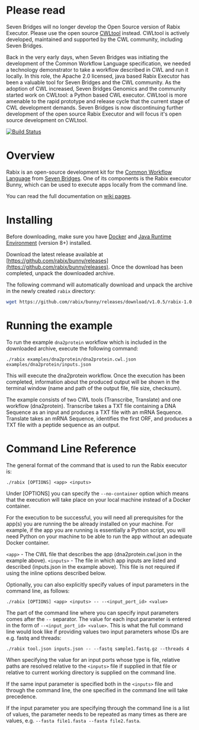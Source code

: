 # Please read
Seven Bridges will no longer develop the Open Source version of Rabix Executor. Please use the open source [CWLtool](https://github.com/common-workflow-language/cwltool) instead. CWLtool is actively developed, maintained and supported by the CWL community, including Seven Bridges.

Back in the very early days, when Seven Bridges was initiating the development of the Common Workflow Language specification, we needed a technology demonstrator to take a workflow described in CWL and run it locally. In this role, the Apache 2.0 licensed, java based Rabix Executor has been a valuable tool for Seven Bridges and the CWL community. As the adoption of CWL increased, Seven Bridges Genomics and the community started work on CWLtool: a Python based CWL executor. CWLtool is more amenable to the rapid prototype and release cycle that the current stage of CWL development demands. Seven Bridges is now discontinuing further development of the open source Rabix Executor and will focus it's open source development on CWLtool.

[![Build Status](https://travis-ci.org/rabix/bunny.svg?branch=master)](https://travis-ci.org/rabix/bunny)


# Overview

Rabix is an open-source development kit for the [Common Workflow Language](http://www.commonwl.org/) from [Seven Bridges](https://sbgenomics.com). 
One of its components is the Rabix executor Bunny, which can be used to execute apps locally from the command line.

You can read the full documentation on [wiki pages](https://github.com/rabix/bunny/wiki).

# Installing

Before downloading, make sure you have [Docker](https://docs.docker.com/engine/installation/) and [Java Runtime Environment](http://www.oracle.com/technetwork/java/javase/downloads/index.html) (version 8+) installed.

Download the latest release available at [https://github.com/rabix/bunny/releases](https://github.com/rabix/bunny/releases).
Once the download has been completed, unpack the downloaded archive.

The following command will automatically download and unpack the archive in the newly created `rabix` directory:

```sh
wget https://github.com/rabix/bunny/releases/download/v1.0.5/rabix-1.0.5.tar.gz -O rabix-1.0.5.tar.gz && tar -xvf rabix-1.0.5.tar.gz
```


# Running the example

To run the example `dna2protein` workflow which is included in the downloaded archive, execute the following command:

```
./rabix examples/dna2protein/dna2protein.cwl.json examples/dna2protein/inputs.json
```

This will execute the dna2protein workflow. Once the execution has been completed, information about the produced output will be shown in the terminal window (name and path of the output file, file size, checksum).

The example consists of two CWL tools (Transcribe, Translate) and one workflow (dna2protein). Transcribe takes a TXT file containing a DNA Sequence as an input and produces a TXT file with an mRNA Sequence. Translate takes an mRNA Sequence, identifies the first ORF, and produces a TXT file with a peptide sequence as an output.


# Command Line Reference
The general format of the command that is used to run the Rabix executor is:

```
./rabix [OPTIONS] <app> <inputs>
```

Under [OPTIONS] you can specify the `--no-container` option which means that the execution will take place on your local machine instead of a Docker container.

For the execution to be successful, you will need all prerequisites for the app(s) you are running the be already installed on your machine. For example, if the app you are running is essentially a Python script, you will need Python on your machine to be able to run the app without an adequate Docker container.

`<app>` - The CWL file that describes the app (dna2protein.cwl.json in the example above).
`<inputs>` - The file in which app inputs are listed and described (inputs.json in the example above). This file is not required if using the inline options described below.

Optionally, you can also explicitly specify values of input parameters in the command line, as follows:

```
./rabix [OPTIONS] <app> <inputs> -- --<input_port_id> <value>
```

The part of the command line where you can specify input parameters comes after the `--` separator. The value for each input parameter is entered in the form of `--<input_port_id> <value>`.
This is what the full command line would look like if providing values two input parameters whose IDs are e.g. fastq and threads:

```
./rabix tool.json inputs.json -- --fastq sample1.fastq.gz --threads 4
```

When specifying the value for an input ports whose type is file, relative paths are resolved relative to the `<inputs>` file if supplied in that file or relative to current working directory is supplied on the command line.

If the same input parameter is specified both in the `<inputs>` file and through the command line, the one specified in the command line will take precedence.

If the input parameter you are specifying through the command line is a list of values, the parameter needs to be repeated as many times as there are values, e.g. `--fasta file1.fasta --fasta file2.fasta`.

